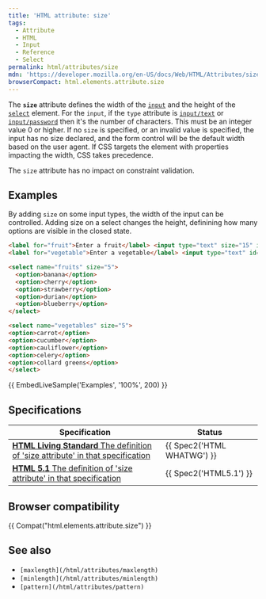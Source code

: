 ```yaml
---
title: 'HTML attribute: size'
tags:
  - Attribute
  - HTML
  - Input
  - Reference
  - Select
permalink: html/attributes/size
mdn: 'https://developer.mozilla.org/en-US/docs/Web/HTML/Attributes/size'
browserCompact: html.elements.attribute.size
---
```

The **`size`** attribute defines the width of the [`input`](/html/element/input/) and the height of the [`select`](/html/element/select/) element. For the `input`, if the `type` attribute is [`input/text`](/html/element/input/text/) or [`input/password`](/html/element/input/password/) then it's the number of characters. This must be an integer value 0 or higher. If no `size` is specified, or an invalid value is specified, the input has no size declared, and the form control will be the default width based on the user agent. If CSS targets the element with properties impacting the width, CSS takes precedence.

The `size` attribute has no impact on constraint validation.

## Examples

By adding `size` on some input types, the width of the input can be controlled. Adding size on a select changes the height, definining how many options are visible in the closed state.

```html
<label for="fruit">Enter a fruit</label> <input type="text" size="15" id="fruit">
<label for="vegetable">Enter a vegetable</label> <input type="text" id="vegetable">

<select name="fruits" size="5">
  <option>banana</option>
  <option>cherry</option>
  <option>strawberry</option>
  <option>durian</option>
  <option>blueberry</option>
</select>

<select name="vegetables" size="5">
<option>carrot</option>
<option>cucumber</option>
<option>cauliflower</option>
<option>celery</option>
<option>collard greens</option>
</select>
```

{{ EmbedLiveSample('Examples', '100%', 200) }}

## Specifications

| Specification | Status |
| --- | --- |
| [**HTML Living Standard** The definition of 'size attribute' in that specification](https://html.spec.whatwg.org/multipage/input.html#attr-input-size) | {{ Spec2('HTML WHATWG') }} |
| [**HTML 5.1** The definition of 'size attribute' in that specification](https://www.w3.org/TR/html51/input.html#attr-size-accept) | {{ Spec2('HTML5.1') }} |

## Browser compatibility

{{ Compat("html.elements.attribute.size") }}

## See also

-   `[maxlength](/html/attributes/maxlength)`
-   `[minlength](/html/attributes/minlength)`
-   `[pattern](/html/attributes/pattern)`